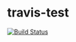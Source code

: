 # travis-test
[![Build Status](https://travis-ci.org/wlabs2016/travis-test.svg?branch=master)](https://travis-ci.org/wlabs2016/travis-test)
